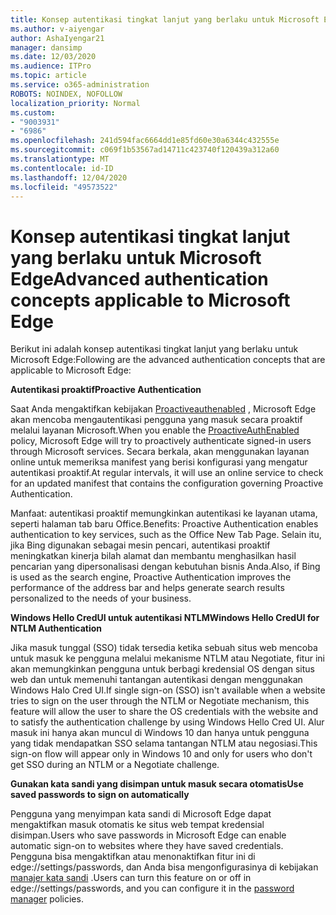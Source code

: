 ```yaml
---
title: Konsep autentikasi tingkat lanjut yang berlaku untuk Microsoft Edge
ms.author: v-aiyengar
author: AshaIyengar21
manager: dansimp
ms.date: 12/03/2020
ms.audience: ITPro
ms.topic: article
ms.service: o365-administration
ROBOTS: NOINDEX, NOFOLLOW
localization_priority: Normal
ms.custom:
- "9003931"
- "6986"
ms.openlocfilehash: 241d594fac6664dd1e85fd60e30a6344c432555e
ms.sourcegitcommit: c069f1b53567ad14711c423740f120439a312a60
ms.translationtype: MT
ms.contentlocale: id-ID
ms.lasthandoff: 12/04/2020
ms.locfileid: "49573522"
---
```

# <a name="advanced-authentication-concepts-applicable-to-microsoft-edge"></a><span data-ttu-id="19d12-102">Konsep autentikasi tingkat lanjut yang berlaku untuk Microsoft Edge</span><span class="sxs-lookup"><span data-stu-id="19d12-102">Advanced authentication concepts applicable to Microsoft Edge</span></span>

<span data-ttu-id="19d12-103">Berikut ini adalah konsep autentikasi tingkat lanjut yang berlaku untuk Microsoft Edge:</span><span class="sxs-lookup"><span data-stu-id="19d12-103">Following are the advanced authentication concepts that are applicable to Microsoft Edge:</span></span>

<span data-ttu-id="19d12-104">**Autentikasi proaktif**</span><span class="sxs-lookup"><span data-stu-id="19d12-104">**Proactive Authentication**</span></span>

<span data-ttu-id="19d12-105">Saat Anda mengaktifkan kebijakan [Proactiveauthenabled](https://go.microsoft.com/fwlink/?linkid=2134621) , Microsoft Edge akan mencoba mengautentikasi pengguna yang masuk secara proaktif melalui layanan Microsoft.</span><span class="sxs-lookup"><span data-stu-id="19d12-105">When you enable the [ProactiveAuthEnabled](https://go.microsoft.com/fwlink/?linkid=2134621) policy, Microsoft Edge will try to proactively authenticate signed-in users through Microsoft services.</span></span> <span data-ttu-id="19d12-106">Secara berkala, akan menggunakan layanan online untuk memeriksa manifest yang berisi konfigurasi yang mengatur autentikasi proaktif.</span><span class="sxs-lookup"><span data-stu-id="19d12-106">At regular intervals, it will use an online service to check for an updated manifest that contains the configuration governing Proactive Authentication.</span></span>

<span data-ttu-id="19d12-107">Manfaat: autentikasi proaktif memungkinkan autentikasi ke layanan utama, seperti halaman tab baru Office.</span><span class="sxs-lookup"><span data-stu-id="19d12-107">Benefits: Proactive Authentication enables authentication to key services, such as the Office New Tab Page.</span></span> <span data-ttu-id="19d12-108">Selain itu, jika Bing digunakan sebagai mesin pencari, autentikasi proaktif meningkatkan kinerja bilah alamat dan membantu menghasilkan hasil pencarian yang dipersonalisasi dengan kebutuhan bisnis Anda.</span><span class="sxs-lookup"><span data-stu-id="19d12-108">Also, if Bing is used as the search engine, Proactive Authentication improves the performance of the address bar and helps generate search results personalized to the needs of your business.</span></span>

<span data-ttu-id="19d12-109">**Windows Hello CredUI untuk autentikasi NTLM**</span><span class="sxs-lookup"><span data-stu-id="19d12-109">**Windows Hello CredUI for NTLM Authentication**</span></span>

<span data-ttu-id="19d12-110">Jika masuk tunggal (SSO) tidak tersedia ketika sebuah situs web mencoba untuk masuk ke pengguna melalui mekanisme NTLM atau Negotiate, fitur ini akan memungkinkan pengguna untuk berbagi kredensial OS dengan situs web dan untuk memenuhi tantangan autentikasi dengan menggunakan Windows Halo Cred UI.</span><span class="sxs-lookup"><span data-stu-id="19d12-110">If single sign-on (SSO) isn't available when a website tries to sign on the user through the NTLM or Negotiate mechanism, this feature will allow the user to share the OS credentials with the website and to satisfy the authentication challenge by using Windows Hello Cred UI.</span></span> <span data-ttu-id="19d12-111">Alur masuk ini hanya akan muncul di Windows 10 dan hanya untuk pengguna yang tidak mendapatkan SSO selama tantangan NTLM atau negosiasi.</span><span class="sxs-lookup"><span data-stu-id="19d12-111">This sign-on flow will appear only in Windows 10 and only for users who don't get SSO during an NTLM or a Negotiate challenge.</span></span>

<span data-ttu-id="19d12-112">**Gunakan kata sandi yang disimpan untuk masuk secara otomatis**</span><span class="sxs-lookup"><span data-stu-id="19d12-112">**Use saved passwords to sign on automatically**</span></span>

<span data-ttu-id="19d12-113">Pengguna yang menyimpan kata sandi di Microsoft Edge dapat mengaktifkan masuk otomatis ke situs web tempat kredensial disimpan.</span><span class="sxs-lookup"><span data-stu-id="19d12-113">Users who save passwords in Microsoft Edge can enable automatic sign-on to websites where they have saved credentials.</span></span> <span data-ttu-id="19d12-114">Pengguna bisa mengaktifkan atau menonaktifkan fitur ini di edge://settings/passwords, dan Anda bisa mengonfigurasinya di kebijakan [manajer kata sandi](https://go.microsoft.com/fwlink/?linkid=2134622) .</span><span class="sxs-lookup"><span data-stu-id="19d12-114">Users can turn this feature on or off in edge://settings/passwords, and you can configure it in the [password manager](https://go.microsoft.com/fwlink/?linkid=2134622) policies.</span></span>
